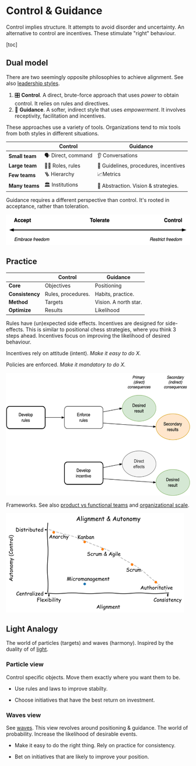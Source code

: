 # Control & Guidance

Control implies structure. It attempts to avoid disorder and uncertainty. An alternative to control are incentives. These stimulate "right" behaviour.

[toc]

## Dual model

There are two seemingly opposite philosophies to achieve alignment. See also [leadership styles](./leadership-styles.md).

1. 🎛️ **Control**. A direct, brute-force approach that uses *power* to obtain control. It relies on rules and directives.
2. 🧭 **Guidance**. A softer, indirect style that uses *empowerment*. It involves receptivity, facilitation and incentives.

These approaches use a variety of tools. Organizations tend to mix tools from both styles in different situations.

|                | Control           | Guidance                             |
| -------------- | ----------------- | ------------------------------------ |
| **Small team** | 🗣️ Direct, command | 👂 Conversations                      |
| **Large team** | 👮‍♂️ Roles, rules   | 🚧 Guidelines, procedures, incentives |
| **Few teams**  | 🪜 Hierarchy       | 📈Metrics                             |
| **Many teams** | 🏛️ Institutions    | 📄 Abstraction. Vision & strategies.  |

Guidance requires a different perspective than control. It's rooted in acceptance, rather than toleration.

<img src="../img/scale-accept-tolerate-control.png" alt="scale-accept-tolerate-control" style="height:6em;" />

## Practice

|                 | Control            | Guidance              |
| --------------- | ------------------ | --------------------- |
| **Core**        | Objectives         | Positioning           |
| **Consistency** | Rules, procedures. | Habits, practice.     |
| **Method**      | Targets            | Vision. A north star. |
| **Optimize**    | Results            | Likelihood            |

Rules have (un)expected side effects. Incentives are designed for side-effects. This is similar to positional chess strategies, where you think 3 steps ahead. Incentives focus on improving the likelihood of desired behaviour.

Incentives rely on attitude (intent). *Make it easy to do X.*

Policies are enforced. *Make it mandatory to do X.*

<img src="../img/rules-incentives-results.png" alt="rules-incentives-results" style="height:24em;" />

Frameworks. See also [product vs functional teams](product-functional-teams.md) and [organizational scale](./scale.md).

<img src="../img/plot-alignment-autonomy.png" alt="plot-alignment-autonomy" />

## Light Analogy

The world of particles (targets) and waves (harmony). Inspired by the duality of of [light](https://en.wikipedia.org/wiki/Wave%E2%80%93particle_duality). 

### Particle view

Control specific objects. Move them exactly where you want them to be.

- Use rules and laws to improve stabilty.

- Choose initiatives that have the best return on investment.

### Waves view

See [waves](../math/waves.md). This view revolves around positioning & guidance. The world of probability. Increase the likelihood of desirable events.

- Make it easy to do the right thing. Rely on practice for consistency.

- Bet on initiatives that are likely to improve your position.
